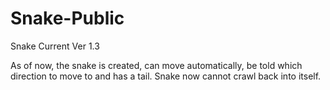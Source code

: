 # Snake-Public
Snake
Current Ver 1.3

As of now, the snake is created, can move automatically, be told which direction to move to and has a tail. Snake now
cannot crawl back into itself.
